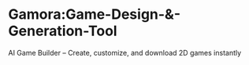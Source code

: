 # Gamora:Game-Design-&-Generation-Tool
AI Game Builder – Create, customize, and download 2D games instantly
